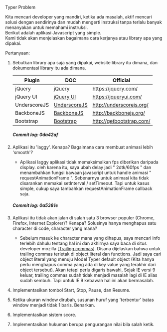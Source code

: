 Typer Problem   

Kita mencari developer yang mandiri, ketika ada masalah, aktif mencari solusi dengan sendirinya dan mudah mengerti instruksi tanpa terlalu banyak menanyakan untuk memahami instruksi.     
Berikut adalah aplikasi Javascript yang simple.    
Kami tidak akan menjelaskan bagaimana cara kerjanya atau library apa yang dipakai.   

Pertanyaan:   
1. Sebutkan library apa saja yang dipakai, website library itu dimana, dan dokumentasi library itu ada dimana.    

    | Plugin | DOC | Official
    | ------ | ------ | ------ |
    | jQuery | [jQuery](http://api.jquery.com/) | https://jquery.com/
    | jQuery UI | [jQuery UI](http://api.jqueryui.com/) | https://jqueryui.com/
    | UnderscoreJS | [UnderscoreJS](http://underscorejs.org/) | http://underscorejs.org/
    | BackboneJS | [BackboneJS](http://backbonejs.org/) | http://backbonejs.org/
    | Bootstrap | [Bootstrap](http://getbootstrap.com/getting-started/) | http://getbootstrap.com/

    ##### Commit log: 0da42af
2. Aplikasi itu 'laggy'. Kenapa? Bagaimana cara membuat animasi lebih 'smooth'?    
    * Aplikasi laggy aplikasi tidak memaksimalkan fps diberikan daripada display. oleh karena itu, saya ubah delay jadi " 2dtk/60fps " dan menambahkan fungsi bawaan javascript untuk handle animasi " requestAnimationFrame ". Sebenarnya untuk animasi kita tidak disarankan memakai setInterval / setTimeout. Tapi untuk kasus simple, cukup saya tambahkan requestAnimationFrame callback saja.
    ##### Commit log: 0a5381e
3. Aplikasi itu tidak akan jalan di salah satu 3 browser populer (Chrome, Firefox, Internet Explorer)? Kenapa? Solusinya hanya menghapus satu character di code, character yang mana?
    * Sebelum masuk ke character mana yang dihapus, saya mencari info terlebih dahulu tentang hal ini dan akhirnya saya baca di situs developer mozilla [[Trailing commas](https://developer.mozilla.org/en-US/docs/Web/JavaScript/Reference/Trailing_commas)]. Disana dijelaskan bahwa untuk trailing commas terletak di object literal dan functions. Jadi saya cari object literal yang menuju Model Typer default object (Kita hanya perlu menghapus comma yang ada di key value yang terakhir dari object tersebut). Akan tetapi perlu digaris bawahi, Sejak IE versi 9 keluar, trailing commas sudah tidak menjadi masalah lagi di IE alias sudah sembuh. Tapi untuk IE 9 kebawah hal ini akan bermasalah.
4. Implementasikan tombol Start, Stop, Pause, dan Resume.   
5. Ketika ukuran window dirubah, susunan huruf yang 'terbentur' batas window menjadi tidak 1 baris. Benarkan.    
6. Implementasikan sistem score.   
7. Implementasikan hukuman berupa pengurangan nilai bila salah ketik.
